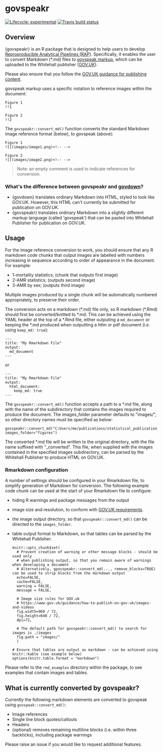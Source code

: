 # govspeakr

<!-- badges: start -->
[![Lifecycle: experimental](https://img.shields.io/badge/lifecycle-experimental-orange.svg)](https://www.tidyverse.org/lifecycle/#experimental)
[![Travis build status](https://travis-ci.org/best-practice-and-impact/govspeakr.svg?branch=master)](https://travis-ci.org/best-practice-and-impact/govspeakr)
<!-- badges: end -->

## Overview
{govspeakr} is an R package that is designed to help users to develop
[Reproproducible Analytical Pipelines (RAP)](https://dataingovernment.blog.gov.uk/2017/03/27/reproducible-analytical-pipeline/).
Specifically, it enables the user to convert Markdown (\*.md) files to [govspeak markup](http://govspeak-preview.herokuapp.com/guide),
which can be uploaded to the Whitehall publisher ([GOV.UK](https://www.gov.uk)).

Please also ensure that you follow the [GOV.UK guidance for publishing content](https://www.gov.uk/guidance/how-to-publish-on-gov-uk).

govspeak markup uses a specific notation to reference images within the document:

```
Figure 1
!!1

Figure 2
!!2
```

The `govspeakr::convert_md()` function converts the standard Markdown image reference format (below), to govspeak (above):

```
Figure 1
![](images/image1.png)<!-- -->

Figure 2
![](images/image2.png)<!-- -->
```
> Note: an empty comment is used to indicate references for conversion.


### What's the difference between govspeakr and [govdown](https://github.com/ukgovdatascience/govdown)?
* {govdown} translates ordinary Markdown into HTML, styled to look like GOV.UK. However, this HTML can't currently be submitted for publication on GOV.UK.
* {govspeakr} translates ordinary Markdown into a slightly different markup language (called 'govspeak') that can be pasted into Whitehall Publisher for publication on GOV.UK.


## Usage

For the image reference conversion to work, you should ensure that any R markdown
code chunks that output images are labelled with numbers increasing in sequence
according to order of appearance in the document. For example:

* 1-mortality statistics; (chunk that outputs first image)
* 2-AMR statistics; (outputs second image)
* 3-AMR by sex; (outputs third image)

Multiple images produced by a single chunk will be automatically numbered
appropriately, to preserve their order.

The conversion acts on a markdown (\*.md) file only, so R markdown (\*.Rmd) should first be converted/knitted to \*.md.
This can be achieved using the YAML header at the top of a \*.Rmd file, either outputing a `md_document` or keeping the *.md produced
when outputting a htlm or pdf document (i.e. using `keep_md: true`):

```
---
title: "My Rmarkdown File"
output: 
  md_document
---
```



or

```
---
title: "My Rmarkdown File"
output: 
  html_document:
    keep_md: true
---
```


The `govspeakr::convert_md()` function accepts a path to a \*.md file, along with the name of the subdirectory that contains the
images required to produce the document. The images_folder parameter defaults to "images/", so other directory names must be specified
as below:

```
govspeakr::convert_md("C:Users/me/publications/statistical_publication.md", images_folder="figures")
```

The converted \*.md file will be written to the original directory, with the file name suffixed with "_converted".
This file, when supplied with the images contained in the specified images subdirectory, can be parsed by the Whitehall Publisher to produce HTML on GOV.UK.

### Rmarkdown configuration

A number of settings should be configured in your Rmarkdown file, to simplify
generation of Markdown for conversion.
The following example code chunk can be used at the start of your Rmarkdown file to configure:

- hiding R warnings and package messages from the output
- image size and resolution, to conform with [GOV.UK requirements](https://www.gov.uk/guidance/how-to-publish-on-gov-uk/images-and-videos).
- the image output directory, so that `govspeakr::convert_md()` can be directed to the `images_folder`.
- table output format to Markdown, so that tables can be parsed by the Whitehall Publisher.


    ```{r knitr_init, echo=FALSE, cache=FALSE, message=FALSE, warning=FALSE}
    knitr::opts_chunk$set(
      # Prevent creation of warning or other message blocks - should be used only
      # when publishing output, so that you remain aware of warnings when developing a document
      # Alternatively, gpovspeakr::convert_md(..., remove_blocks=TRUE) can be used to strip blocks from the markdown output
      echo=FALSE,
      cache=FALSE,
      warning = FALSE,
      message = FALSE,
      
      # Image size rules for GOV.uk
      # https://www.gov.uk/guidance/how-to-publish-on-gov-uk/images-and-videos
      fig.width=960 / 72,
      fig.height=640 / 72,
      dpi=72,
      
      # The default path for govspeakr::convert_md() to search for images is ./images
      fig.path = "images/"
      )
    
    # Ensure that tables are output as markdown - can be achieved using knitr::kable (see example below)
    options(knitr.table.format = "markdown")
    ```

Please refer to the `rmd_examples` directory within the package, to see examples
that contain images and tables.

## What is currently converted by govspeakr?

Currently the following markdown elements are converted to govspeak using `govspeak::convert_md()`:

* Image references
* Single line block quotes/callouts
* Headers
* (optional) removes remaining multiline blocks (i.e. within three backticks), including package warnings

Please raise an issue if you would like to request additional features.
